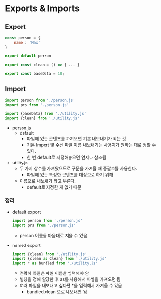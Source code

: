 # Exports & Imports

## Export

```jsx
const person = {
	name : 'Max'
}

export default person
```

```jsx
export const clean = () => { ... }

export const baseData = 10;
```

## Import

```jsx
import person from './person.js'
import prs from './person.js'

import {baseData} from './utility.js'
import {clean} from './utility.js'
```

- person.js
    - default
        - 파일에 있는 콘텐츠를 가져오면 기본 내보내기가 되는 것
        - 기본 Import 및 수신 파일 이름 내보내기는 사용자가 원하는 대로 정할 수 있다.
        - 한 번 default로 지정해놓으면 언제나 참조됨
- utility.js
    - 두 가지 상수를 가져왔으므로 구문을 가져올 때 중괄호를 사용한다.
        - 파일에 있는 특정한 콘텐츠를 대상으로 하기 위해
    - 이름으로 내보내기 라고 부른다.
        - default로 지정한 게 없기 때문

### 정리

- default export
    
    ```jsx
    import person from './person.js'
    import prs from './person.js'
    ```
    
    - person 이름을 마음대로 지을 수 있음
- named export
    
    ```jsx
    import {clean} from './utility.js'
    import {clean as Clean} from './utility.js'
    import * as bundled from './utility.js'
    ```
    
    - 정확히 똑같은 파일 이름을 입력해야 함
    - 별칭을 정해 할당한 후 as를 사용해서 파일을 가져오면 됨
    - 여러 파일을 내보내고 싶다면 *을 입력해서 가져올 수 있음
        - bundled.clean 으로 내보내면 됨
